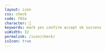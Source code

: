 ```yaml
---
layout: icon
css: check
code: f03a
character: 
keywords: mark yes confirm accept ok success
uiWidth: 32
permalink: /icon/check/
isIcon: true
---
```

